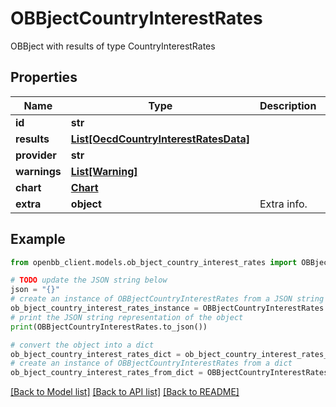 # OBBjectCountryInterestRates

OBBject with results of type CountryInterestRates

## Properties

Name | Type | Description | Notes
------------ | ------------- | ------------- | -------------
**id** | **str** |  | [optional] 
**results** | [**List[OecdCountryInterestRatesData]**](OecdCountryInterestRatesData.md) |  | [optional] 
**provider** | **str** |  | [optional] 
**warnings** | [**List[Warning]**](Warning.md) |  | [optional] 
**chart** | [**Chart**](Chart.md) |  | [optional] 
**extra** | **object** | Extra info. | [optional] 

## Example

```python
from openbb_client.models.ob_bject_country_interest_rates import OBBjectCountryInterestRates

# TODO update the JSON string below
json = "{}"
# create an instance of OBBjectCountryInterestRates from a JSON string
ob_bject_country_interest_rates_instance = OBBjectCountryInterestRates.from_json(json)
# print the JSON string representation of the object
print(OBBjectCountryInterestRates.to_json())

# convert the object into a dict
ob_bject_country_interest_rates_dict = ob_bject_country_interest_rates_instance.to_dict()
# create an instance of OBBjectCountryInterestRates from a dict
ob_bject_country_interest_rates_from_dict = OBBjectCountryInterestRates.from_dict(ob_bject_country_interest_rates_dict)
```
[[Back to Model list]](../README.md#documentation-for-models) [[Back to API list]](../README.md#documentation-for-api-endpoints) [[Back to README]](../README.md)


